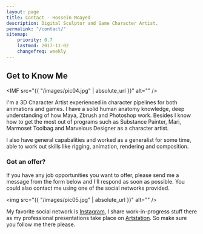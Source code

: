 ```yaml
---
layout: page
title: Contact - Hossein Moayed
description: Digital Sculptor and Game Character Artist.
permalink: "/contact/"
sitemap:
    priority: 0.7
    lastmod: 2017-11-02
    changefreq: weekly
---
```


## Get to Know Me

<script src="//platform.linkedin.com/in.js" type="text/javascript"></script>
<script type="IN/MemberProfile" data-id="http://www.linkedin.com/in/hossimo" data-format="inline" data-related="false"></script>

<span class="image left"><IMF src="{{ "/images/pic04.jpg" | absolute_url }}" alt="" /></span>

I'm a 3D Character Artist experienced in character pipelines for both animations and games. I have a solid human anatomy knowledge, deep understanding of how Maya, Zbrush and Photoshop work. Besides I know how to get the most out of programs such as Substance Painter, Mari, Marmoset Toolbag and Marvelous Designer as a character artist.

I also have general capabalities and worked as a generalist for some time, able to work out skills like rigging, animation, rendering and composition.

### Got an offer?
<div class="box">
  <p>
  If you have any job opportunities you want to offer, please send me a message from the form below and I'll respond as soon as possible. You could also contact me using one of the social networks provided.
  </p>
</div>

<span class="image left"><img src="{{ "/images/pic05.jpg" | absolute_url }}" alt="" /></span>

My favorite social network is [Instagram](https://www.instagram.com/hosseinmoayed_/?hl=en), I share work-in-progress stuff there as my professional presentations take place on [Artstation](https://www.artstation.com/Hossimo). So make sure you follow me there please.
